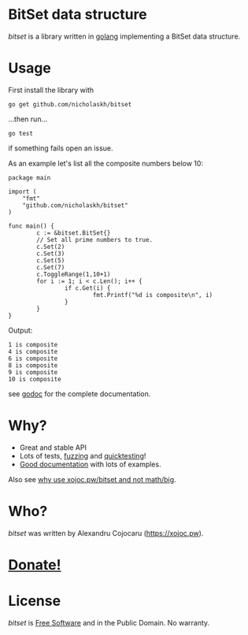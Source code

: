 # BitSet data structure
*bitset* is a library written in [golang](https://golang.org) implementing a BitSet data structure.

# Usage
First install the library with
```
go get github.com/nicholaskh/bitset
```

...then run...

````
go test
``````

if something fails open an issue.

As an example let's list all the composite numbers below 10:
```
package main

import (
	"fmt"
	"github.com/nicholaskh/bitset"
)

func main() {
        c := &bitset.BitSet{}
        // Set all prime numbers to true.
        c.Set(2)
        c.Set(3)
        c.Set(5)
        c.Set(7)
        c.ToggleRange(1,10+1)
        for i := 1; i < c.Len(); i++ {
                if c.Get(i) {
                        fmt.Printf("%d is composite\n", i)
                }
        }
}
```
Output:
```
1 is composite
4 is composite
6 is composite
8 is composite
9 is composite
10 is composite
```
see [godoc](https://godoc.org/xojoc.pw/bitset) for the complete documentation.

# Why?

 * Great and stable API
 * Lots of tests, [fuzzing](https://github.com/google/gofuzz) and [quicktesting](https://golang.org/pkg/testing/quick/)!
 * [Good documentation](https://godoc.org/xojoc.pw/bitset) with lots of examples.

Also see [why use xojoc.pw/bitset and not math/big](https://typed.pw/a/29).

# Who?
*bitset* was written by Alexandru Cojocaru (https://xojoc.pw).

# [Donate!](https://liberapay.com/xojoc)

# License
*bitset* is [Free Software](https://www.gnu.org/philosophy/free-sw.html) and in the Public Domain. No warranty.

